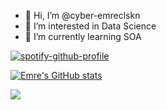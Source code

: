 - 👋 Hi, I’m @cyber-emreclskn
- 👀 I’m interested in Data Science
- 🌱 I’m currently learning SOA


<!---
cyber-emreclskn/cyber-emreclskn is a ✨ special ✨ repository because its `README.md` (this file) appears on your GitHub profile.
You can click the Preview link to take a look at your changes.
--->
[![spotify-github-profile](https://spotify-github-profile.vercel.app/api/view?uid=21wydn2a4th25wi7o43bi25ii&cover_image=true&theme=default)](https://github.com/kittinan/spotify-github-profile)

[1]: http://www.github.com/cyber-emreclskn
[2]: https://www.linkedin.com/in/osman-emre-caliskan




[![Emre's GitHub stats](https://github-readme-stats.vercel.app/api?username=cyber-emreclskn)](https://github.com/cyber-emreclskn/github-readme-stats)



![](https://j.gifs.com/ywrL77.gif)
